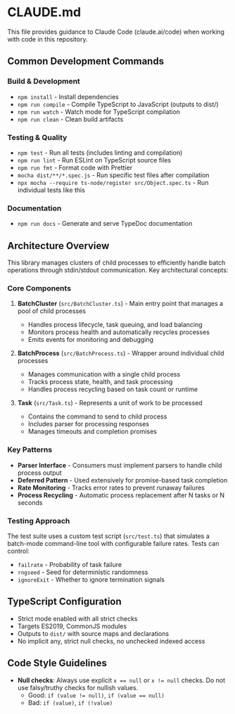 # CLAUDE.md

This file provides guidance to Claude Code (claude.ai/code) when working with code in this repository.

## Common Development Commands

### Build & Development

- `npm install` - Install dependencies
- `npm run compile` - Compile TypeScript to JavaScript (outputs to dist/)
- `npm run watch` - Watch mode for TypeScript compilation
- `npm run clean` - Clean build artifacts

### Testing & Quality

- `npm test` - Run all tests (includes linting and compilation)
- `npm run lint` - Run ESLint on TypeScript source files
- `npm run fmt` - Format code with Prettier
- `mocha dist/**/*.spec.js` - Run specific test files after compilation
- `npx mocha --require ts-node/register src/Object.spec.ts` - Run individual tests like this

### Documentation

- `npm run docs` - Generate and serve TypeDoc documentation

## Architecture Overview

This library manages clusters of child processes to efficiently handle batch operations through stdin/stdout communication. Key architectural concepts:

### Core Components

1. **BatchCluster** (`src/BatchCluster.ts`) - Main entry point that manages a pool of child processes
   - Handles process lifecycle, task queuing, and load balancing
   - Monitors process health and automatically recycles processes
   - Emits events for monitoring and debugging

2. **BatchProcess** (`src/BatchProcess.ts`) - Wrapper around individual child processes
   - Manages communication with a single child process
   - Tracks process state, health, and task processing
   - Handles process recycling based on task count or runtime

3. **Task** (`src/Task.ts`) - Represents a unit of work to be processed
   - Contains the command to send to child process
   - Includes parser for processing responses
   - Manages timeouts and completion promises

### Key Patterns

- **Parser Interface** - Consumers must implement parsers to handle child process output
- **Deferred Pattern** - Used extensively for promise-based task completion
- **Rate Monitoring** - Tracks error rates to prevent runaway failures
- **Process Recycling** - Automatic process replacement after N tasks or N seconds

### Testing Approach

The test suite uses a custom test script (`src/test.ts`) that simulates a batch-mode command-line tool with configurable failure rates. Tests can control:

- `failrate` - Probability of task failure
- `rngseed` - Seed for deterministic randomness
- `ignoreExit` - Whether to ignore termination signals

## TypeScript Configuration

- Strict mode enabled with all strict checks
- Targets ES2019, CommonJS modules
- Outputs to `dist/` with source maps and declarations
- No implicit any, strict null checks, no unchecked indexed access

## Code Style Guidelines

- **Null checks**: Always use explicit `x == null` or `x != null` checks. Do not use falsy/truthy checks for nullish values.
  - Good: `if (value != null)`, `if (value == null)`
  - Bad: `if (value)`, `if (!value)`
